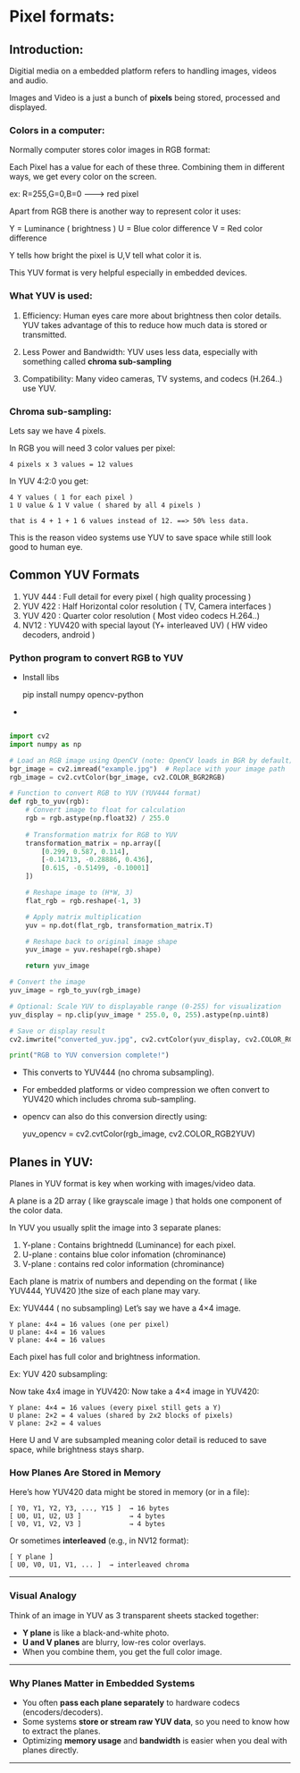 # Pixel formats:

## Introduction:

Digitial media on a embedded platform refers to handling images, videos and audio.

Images and Video is a just a bunch of **pixels** being stored, processed and displayed.

### Colors in a computer:

Normally computer stores color images in RGB format:

Each Pixel has a value for each of these three. 
Combining them in different ways, we get every color on the screen.

ex:
    R=255,G=0,B=0 ---> red pixel

Apart from RGB there is another way to represent color it uses:

Y = Luminance ( brightness )
U = Blue color difference 
V = Red color difference 

Y tells how bright the pixel is 
U,V tell what color it is.

This YUV format is very helpful especially in embedded devices.

### What YUV is used:
1. Efficiency: Human eyes care more about brightness then color details.
   YUV takes advantage of this to reduce how much data is stored or transmitted.

2. Less Power and Bandwidth: YUV uses less data, especially with something called **chroma sub-sampling** 

3. Compatibility: Many video cameras, TV systems, and codecs (H.264..) use YUV.

### Chroma sub-sampling:

Lets say we have 4 pixels.

In RGB you will need 3 color values per pixel:

    4 pixels x 3 values = 12 values 

In YUV 4:2:0 you get:

    4 Y values ( 1 for each pixel )
    1 U value & 1 V value ( shared by all 4 pixels )

    that is 4 + 1 + 1 6 values instead of 12. ==> 50% less data.

This is the reason video systems use YUV to save space while still look good to human eye.


## Common YUV Formats 

1. YUV 444 : Full detail for every pixel ( high quality processing )
2. YUV 422 : Half Horizontal color resolution ( TV, Camera interfaces )
3. YUV 420 : Quarter color resolution ( Most video codecs H.264..)
4. NV12    : YUV420 with special layout (Y+ interleaved UV)  ( HW video decoders, android )

### Python program to convert RGB to YUV 

- Install libs

    pip install numpy opencv-python

- 
```python 

import cv2
import numpy as np

# Load an RGB image using OpenCV (note: OpenCV loads in BGR by default)
bgr_image = cv2.imread("example.jpg")  # Replace with your image path
rgb_image = cv2.cvtColor(bgr_image, cv2.COLOR_BGR2RGB)

# Function to convert RGB to YUV (YUV444 format)
def rgb_to_yuv(rgb):
    # Convert image to float for calculation
    rgb = rgb.astype(np.float32) / 255.0
    
    # Transformation matrix for RGB to YUV
    transformation_matrix = np.array([
        [0.299, 0.587, 0.114],
        [-0.14713, -0.28886, 0.436],
        [0.615, -0.51499, -0.10001]
    ])

    # Reshape image to (H*W, 3)
    flat_rgb = rgb.reshape(-1, 3)

    # Apply matrix multiplication
    yuv = np.dot(flat_rgb, transformation_matrix.T)

    # Reshape back to original image shape
    yuv_image = yuv.reshape(rgb.shape)

    return yuv_image

# Convert the image
yuv_image = rgb_to_yuv(rgb_image)

# Optional: Scale YUV to displayable range (0-255) for visualization
yuv_display = np.clip(yuv_image * 255.0, 0, 255).astype(np.uint8)

# Save or display result
cv2.imwrite("converted_yuv.jpg", cv2.cvtColor(yuv_display, cv2.COLOR_RGB2BGR))  # Still in 3-channel RGB layout

print("RGB to YUV conversion complete!")
```
- This converts to YUV444 (no chroma subsampling).
- For embedded platforms or video compression we often convert to YUV420 which includes chroma sub-sampling.
- opencv can also do this conversion directly using:

    yuv_opencv = cv2.cvtColor(rgb_image, cv2.COLOR_RGB2YUV)


## Planes in YUV:

Planes in YUV format is key when working with images/video data.

A plane is a 2D array ( like grayscale image ) that holds one component of the color data.

In YUV you usually split the image into 3 separate planes:
1. Y-plane : Contains brightnedd (Luminance) for each pixel.
2. U-plane : contains blue color infomation (chrominance)
3. V-plane : contains red color information (chrominance)

Each plane is matrix of numbers and depending on the format ( like YUV444, YUV420 )the size of each plane
may vary. 


Ex: YUV444 ( no subsampling)
Let’s say we have a 4×4 image.

    Y plane: 4×4 = 16 values (one per pixel)
    U plane: 4×4 = 16 values
    V plane: 4×4 = 16 values

Each pixel has full color and brightness information.

Ex: YUV 420 subsampling:

Now take 4x4 image in YUV420:
Now take a 4×4 image in YUV420:

    Y plane: 4×4 = 16 values (every pixel still gets a Y)
    U plane: 2×2 = 4 values (shared by 2x2 blocks of pixels)
    V plane: 2×2 = 4 values

Here U and V are subsampled meaning color detail is reduced to save space, while brightness stays sharp.

### How Planes Are Stored in Memory

Here’s how YUV420 data might be stored in memory (or in a file):

```
[ Y0, Y1, Y2, Y3, ..., Y15 ]  → 16 bytes
[ U0, U1, U2, U3 ]            → 4 bytes
[ V0, V1, V2, V3 ]            → 4 bytes
```

Or sometimes **interleaved** (e.g., in NV12 format):

```
[ Y plane ]
[ U0, V0, U1, V1, ... ]  → interleaved chroma
```

---

### Visual Analogy

Think of an image in YUV as 3 transparent sheets stacked together:

* **Y plane** is like a black-and-white photo.
* **U and V planes** are blurry, low-res color overlays.
* When you combine them, you get the full color image.

---

### Why Planes Matter in Embedded Systems

* You often **pass each plane separately** to hardware codecs (encoders/decoders).
* Some systems **store or stream raw YUV data**, so you need to know how to extract the planes.
* Optimizing **memory usage** and **bandwidth** is easier when you deal with planes directly.

---

